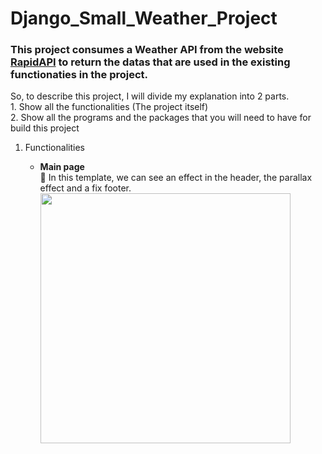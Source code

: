 # Django_Small_Weather_Project
### This project consumes a Weather API from the website [RapidAPI](https://rapidapi.com/community/api/open-weather-map) to return the datas that are used in the existing functionaties in the project.

So, to describe this project, I will divide my explanation into 2 parts.\
     1. Show all the functionalities (The project itself) \
     2. Show all the programs and the packages that you will need to have for build this project
     

1) Functionalities

     * **Main page** \
          :bookmark: In this template, we can see an effect in the header, the parallax effect and a fix footer. \
          <img src="https://media.giphy.com/media/R5p74UaH27WjOCzXdZ/giphy-downsized-large.gif"  width=400>
          

